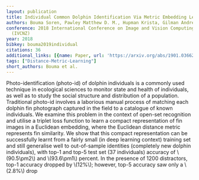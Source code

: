 ```yaml
---
layout: publication
title: Individual Common Dolphin Identification Via Metric Embedding Learning
authors: Bouma Soren, Pawley Matthew D. M., Hupman Krista, Gilman Andrew
conference: 2018 International Conference on Image and Vision Computing New Zealand
  (IVCNZ)
year: 2018
bibkey: bouma2019individual
citations: 36
additional_links: [{name: Paper, url: 'https://arxiv.org/abs/1901.03662'}]
tags: ["Distance-Metric-Learning"]
short_authors: Bouma et al.
---
```

Photo-identification (photo-id) of dolphin individuals is a commonly used
technique in ecological sciences to monitor state and health of individuals, as
well as to study the social structure and distribution of a population.
Traditional photo-id involves a laborious manual process of matching each
dolphin fin photograph captured in the field to a catalogue of known
individuals.
  We examine this problem in the context of open-set recognition and utilise a
triplet loss function to learn a compact representation of fin images in a
Euclidean embedding, where the Euclidean distance metric represents fin
similarity. We show that this compact representation can be successfully learnt
from a fairly small (in deep learning context) training set and still
generalise well to out-of-sample identities (completely new dolphin
individuals), with top-1 and top-5 test set (37 individuals) accuracy of
\\(90.5\pm2\\) and \\(93.6\pm1\\) percent. In the presence of 1200 distractors, top-1
accuracy dropped by \\(12%\\); however, top-5 accuracy saw only a \\(2.8%\\) drop